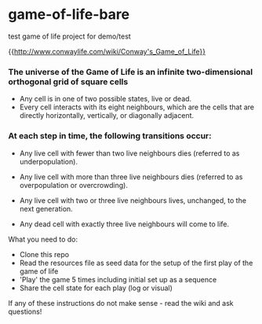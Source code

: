 # game-of-life-bare
test game of life project for demo/test

{{http://www.conwaylife.com/wiki/Conway's_Game_of_Life}} 

### The universe of the Game of Life is an infinite two-dimensional orthogonal grid of square cells

* Any cell is in one of two possible states, live or dead. 
* Every cell interacts with its eight neighbours, which are the cells that are directly horizontally, vertically, or diagonally adjacent. 
### At each step in time, the following transitions occur:

* Any live cell with fewer than two live neighbours dies (referred to as underpopulation).
* Any live cell with more than three live neighbours dies (referred to as overpopulation or overcrowding).
* Any live cell with two or three live neighbours lives, unchanged, to the next generation.

* Any dead cell with exactly three live neighbours will come to life.
 
 What you need to do:
 
  * Clone this repo
  * Read the resources file as seed data  for the setup of the first play of the game of life
  * 'Play' the game 5 times including initial set up as a sequence
  * Share the cell state for each play (log or visual) 

If any of these instructions do not make sense - read the wiki and ask questions!

